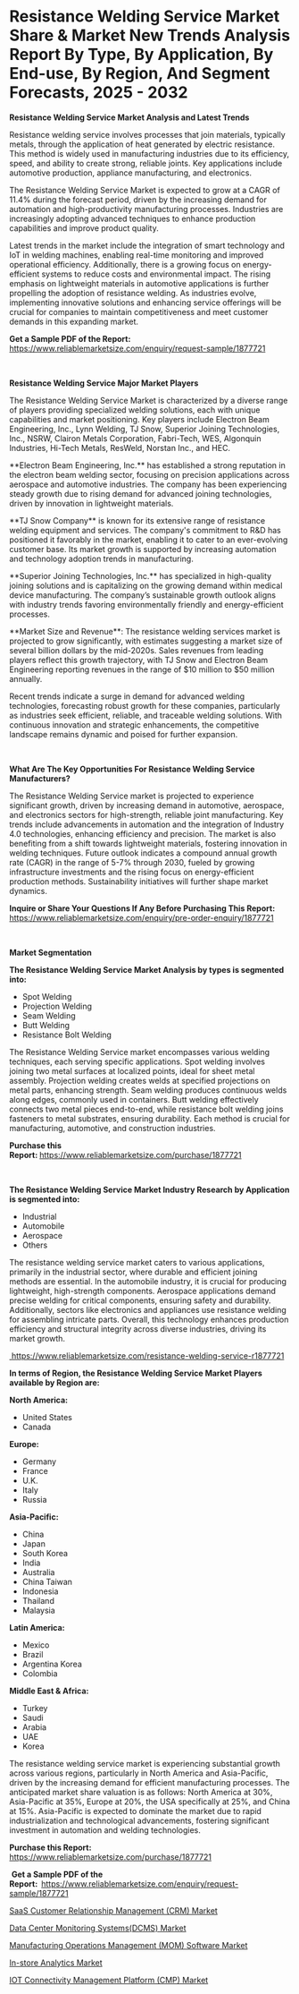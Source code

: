 <p><h1>Resistance Welding Service Market Share & Market New Trends Analysis Report By Type, By Application, By End-use, By Region, And Segment Forecasts, 2025 - 2032</h1></p><p><strong>Resistance Welding Service Market Analysis and Latest Trends</strong></p>
<p><p>Resistance welding service involves processes that join materials, typically metals, through the application of heat generated by electric resistance. This method is widely used in manufacturing industries due to its efficiency, speed, and ability to create strong, reliable joints. Key applications include automotive production, appliance manufacturing, and electronics.</p><p>The Resistance Welding Service Market is expected to grow at a CAGR of 11.4% during the forecast period, driven by the increasing demand for automation and high-productivity manufacturing processes. Industries are increasingly adopting advanced techniques to enhance production capabilities and improve product quality.</p><p>Latest trends in the market include the integration of smart technology and IoT in welding machines, enabling real-time monitoring and improved operational efficiency. Additionally, there is a growing focus on energy-efficient systems to reduce costs and environmental impact. The rising emphasis on lightweight materials in automotive applications is further propelling the adoption of resistance welding. As industries evolve, implementing innovative solutions and enhancing service offerings will be crucial for companies to maintain competitiveness and meet customer demands in this expanding market.</p></p>
<p><strong>Get a Sample PDF of the Report:&nbsp;</strong> <a href="https://www.reliablemarketsize.com/enquiry/request-sample/1877721?utm_campaign=1895&utm_medium=2&utm_source=Github&utm_content=ia&utm_term=11032025&utm_id=resistance-welding-service">https://www.reliablemarketsize.com/enquiry/request-sample/1877721</a></p>
<p>&nbsp;</p>
<p><strong>Resistance Welding Service Major Market Players</strong></p>
<p><p>The Resistance Welding Service Market is characterized by a diverse range of players providing specialized welding solutions, each with unique capabilities and market positioning. Key players include Electron Beam Engineering, Inc., Lynn Welding, TJ Snow, Superior Joining Technologies, Inc., NSRW, Clairon Metals Corporation, Fabri-Tech, WES, Algonquin Industries, Hi-Tech Metals, ResWeld, Norstan Inc., and HEC.</p><p>**Electron Beam Engineering, Inc.** has established a strong reputation in the electron beam welding sector, focusing on precision applications across aerospace and automotive industries. The company has been experiencing steady growth due to rising demand for advanced joining technologies, driven by innovation in lightweight materials.</p><p>**TJ Snow Company** is known for its extensive range of resistance welding equipment and services. The company's commitment to R&D has positioned it favorably in the market, enabling it to cater to an ever-evolving customer base. Its market growth is supported by increasing automation and technology adoption trends in manufacturing.</p><p>**Superior Joining Technologies, Inc.** has specialized in high-quality joining solutions and is capitalizing on the growing demand within medical device manufacturing. The company’s sustainable growth outlook aligns with industry trends favoring environmentally friendly and energy-efficient processes.</p><p>**Market Size and Revenue**: The resistance welding services market is projected to grow significantly, with estimates suggesting a market size of several billion dollars by the mid-2020s. Sales revenues from leading players reflect this growth trajectory, with TJ Snow and Electron Beam Engineering reporting revenues in the range of $10 million to $50 million annually.</p><p>Recent trends indicate a surge in demand for advanced welding technologies, forecasting robust growth for these companies, particularly as industries seek efficient, reliable, and traceable welding solutions. With continuous innovation and strategic enhancements, the competitive landscape remains dynamic and poised for further expansion.</p></p>
<p>&nbsp;</p>
<p><strong>What Are The Key Opportunities For Resistance Welding Service Manufacturers?</strong></p>
<p><p>The Resistance Welding Service market is projected to experience significant growth, driven by increasing demand in automotive, aerospace, and electronics sectors for high-strength, reliable joint manufacturing. Key trends include advancements in automation and the integration of Industry 4.0 technologies, enhancing efficiency and precision. The market is also benefiting from a shift towards lightweight materials, fostering innovation in welding techniques. Future outlook indicates a compound annual growth rate (CAGR) in the range of 5-7% through 2030, fueled by growing infrastructure investments and the rising focus on energy-efficient production methods. Sustainability initiatives will further shape market dynamics.</p></p>
<p><strong>Inquire or Share Your Questions If Any Before Purchasing This Report:</strong> <a href="https://www.reliablemarketsize.com/enquiry/pre-order-enquiry/1877721?utm_campaign=1895&utm_medium=2&utm_source=Github&utm_content=ia&utm_term=11032025&utm_id=resistance-welding-service">https://www.reliablemarketsize.com/enquiry/pre-order-enquiry/1877721</a></p>
<p>&nbsp;</p>
<p><strong>Market Segmentation</strong></p>
<p><strong>The Resistance Welding Service Market Analysis by types is segmented into:</strong></p>
<p><ul><li>Spot Welding</li><li>Projection Welding</li><li>Seam Welding</li><li>Butt Welding</li><li>Resistance Bolt Welding</li></ul></p>
<p><p>The Resistance Welding Service market encompasses various welding techniques, each serving specific applications. Spot welding involves joining two metal surfaces at localized points, ideal for sheet metal assembly. Projection welding creates welds at specified projections on metal parts, enhancing strength. Seam welding produces continuous welds along edges, commonly used in containers. Butt welding effectively connects two metal pieces end-to-end, while resistance bolt welding joins fasteners to metal substrates, ensuring durability. Each method is crucial for manufacturing, automotive, and construction industries.</p></p>
<p><strong>Purchase this Report:&nbsp;</strong><a href="https://www.reliablemarketsize.com/purchase/1877721?utm_campaign=1895&utm_medium=2&utm_source=Github&utm_content=ia&utm_term=11032025&utm_id=resistance-welding-service">https://www.reliablemarketsize.com/purchase/1877721</a></p>
<p>&nbsp;</p>
<p><strong>The Resistance Welding Service Market Industry Research by Application is segmented into:</strong></p>
<p><ul><li>Industrial</li><li>Automobile</li><li>Aerospace</li><li>Others</li></ul></p>
<p><p>The resistance welding service market caters to various applications, primarily in the industrial sector, where durable and efficient joining methods are essential. In the automobile industry, it is crucial for producing lightweight, high-strength components. Aerospace applications demand precise welding for critical components, ensuring safety and durability. Additionally, sectors like electronics and appliances use resistance welding for assembling intricate parts. Overall, this technology enhances production efficiency and structural integrity across diverse industries, driving its market growth.</p></p>
<p><a href="https://www.reliablemarketsize.com/resistance-welding-service-r1877721?utm_campaign=1895&utm_medium=2&utm_source=Github&utm_content=ia&utm_term=11032025&utm_id=resistance-welding-service">&nbsp;https://www.reliablemarketsize.com/resistance-welding-service-r1877721</a></p>
<p><strong>In terms of Region, the Resistance Welding Service Market Players available by Region are:</strong></p>
<p>
    <p> <strong> North America: </strong>
        <ul>
            <li>United States</li>
            <li>Canada</li>
        </ul>
        </p> 
    <p> <strong> Europe: </strong>
        <ul>
            <li>Germany</li>
            <li>France</li>
            <li>U.K.</li>
            <li>Italy</li>
            <li>Russia</li>
        </ul>
        </p> 
    <p> <strong> Asia-Pacific: </strong>
        <ul>
            <li>China</li>
            <li>Japan</li>
            <li>South Korea</li>
            <li>India</li>
            <li>Australia</li>
            <li>China Taiwan</li>
            <li>Indonesia</li>
            <li>Thailand</li>
            <li>Malaysia</li>
        </ul>
        </p> 
    <p> <strong> Latin America: </strong>
        <ul>
            <li>Mexico</li>
            <li>Brazil</li>
            <li>Argentina Korea</li>
            <li>Colombia</li>
        </ul>
        </p> 
    <p> <strong> Middle East & Africa: </strong>
        <ul>
            <li>Turkey</li>
            <li>Saudi</li>
            <li>Arabia</li>
            <li>UAE</li>
            <li>Korea</li>
        </ul>
    </p>
    </p>
<p><p>The resistance welding service market is experiencing substantial growth across various regions, particularly in North America and Asia-Pacific, driven by the increasing demand for efficient manufacturing processes. The anticipated market share valuation is as follows: North America at 30%, Asia-Pacific at 35%, Europe at 20%, the USA specifically at 25%, and China at 15%. Asia-Pacific is expected to dominate the market due to rapid industrialization and technological advancements, fostering significant investment in automation and welding technologies.</p></p>
<p><strong>Purchase this Report: </strong><a href="https://www.reliablemarketsize.com/purchase/1877721?utm_campaign=1895&utm_medium=2&utm_source=Github&utm_content=ia&utm_term=11032025&utm_id=resistance-welding-service">https://www.reliablemarketsize.com/purchase/1877721</a></p>
<p>&nbsp;<strong>Get a Sample PDF of the Report:&nbsp;&nbsp;</strong><a href="https://www.reliablemarketsize.com/enquiry/request-sample/1877721?utm_campaign=1895&utm_medium=2&utm_source=Github&utm_content=ia&utm_term=11032025&utm_id=resistance-welding-service">https://www.reliablemarketsize.com/enquiry/request-sample/1877721</a></p>
<p><strong></strong></p>
<p><p><a href="https://github.com/sekohlorik/Market-Research-Report-List-1/blob/main/saas-customer-relationship-management-crm-market.md?utm_campaign=1895&utm_medium=2&utm_source=Github&utm_content=ia&utm_term=11032025&utm_id=resistance-welding-service">SaaS Customer Relationship Management (CRM) Market</a></p><p><a href="https://github.com/kimomeifbnu26/Market-Research-Report-List-1/blob/main/data-center-monitoring-systemsdcms-market.md?utm_campaign=1895&utm_medium=2&utm_source=Github&utm_content=ia&utm_term=11032025&utm_id=resistance-welding-service">Data Center Monitoring Systems(DCMS) Market</a></p><p><a href="https://github.com/avirsuckra/Market-Research-Report-List-1/blob/main/manufacturing-operations-management-mom-software-market.md?utm_campaign=1895&utm_medium=2&utm_source=Github&utm_content=ia&utm_term=11032025&utm_id=resistance-welding-service">Manufacturing Operations Management (MOM) Software Market</a></p><p><a href="https://github.com/brabolyrah3h/Market-Research-Report-List-1/blob/main/in-store-analytics-market.md?utm_campaign=1895&utm_medium=2&utm_source=Github&utm_content=ia&utm_term=11032025&utm_id=resistance-welding-service">In-store Analytics Market</a></p><p><a href="https://github.com/nicoytabiz7/Market-Research-Report-List-1/blob/main/iot-connectivity-management-platform-cmp-market.md?utm_campaign=1895&utm_medium=2&utm_source=Github&utm_content=ia&utm_term=11032025&utm_id=resistance-welding-service">IOT Connectivity Management Platform (CMP) Market</a></p></p>